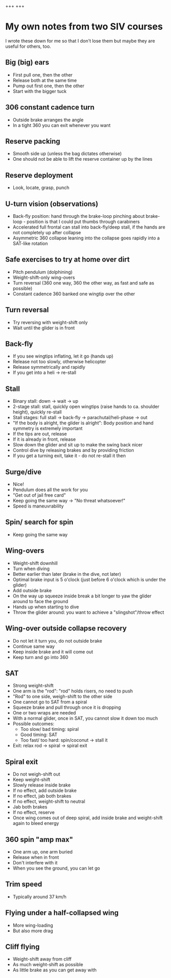 +++
+++

# My own notes from two SIV courses

I wrote these down for me so that I don't lose them but maybe they are useful
for others, too.


## Big (big) ears

- First pull one, then the other
- Release both at the same time
- Pump out first one, then the other
- Start with the bigger tuck


## 306 constant cadence turn

- Outside brake arranges the angle
- In a tight 360 you can exit whenever you want


## Reserve packing

- Smooth side up (unless the bag dictates otherwise)
- One should not be able to lift the reserve container up by the lines


## Reserve deployment

- Look, locate, grasp, punch


## U-turn vision (observations)

- Back-fly position: hand through the brake-loop pinching about brake-loop -
  position is that I could put thumbs through carabiners
- Accelerated full frontal can stall into back-fly/deep stall, if the hands are not completely up after collapse
- Asymmetric 360 collapse leaning into the collapse goes rapidly into a SAT-like rotation


## Safe exercises to try at home over dirt

- Pitch pendulum (dolphining)
- Weight-shift-only wing-overs
- Turn reversal (360 one way, 360 the other way, as fast and safe as possible)
- Constant cadence 360 banked one wingtip over the other


## Turn reversal

- Try reversing with weight-shift only
- Wait until the glider is in front


## Back-fly

- If you see wingtips inflating, let it go (hands up)
- Release not too slowly, otherwise helicopter
- Release symmetrically and rapidly
- If you get into a heli -> re-stall


## Stall

- Binary stall: down -> wait -> up
- 2-stage stall: stall, quickly open wingtips (raise hands to ca. shoulder height), quickly re-stall
- Stall stages: full stall -> back-fly -> parachutal/heli-phase -> out
- "If the body is alright, the glider is alright": Body position and hand symmetry is extremely important
- If the tips are out, release
- If it is already in front, release
- Slow down the glider and sit up to make the swing back nicer
- Control dive by releasing brakes and by providing friction
- If you get a turning exit, take it - do not re-stall it then


## Surge/dive

- Nice!
- Pendulum does all the work for you
- "Get out of jail free card"
- Keep going the same way -> "No threat whatsoever!"
- Speed is maneuvrability


## Spin/ search for spin

- Keep going the same way


## Wing-overs

- Weight-shift downhill
- Turn when diving
- Better earlier than later (brake in the dive, not later)
- Optimal brake input is 5 o'clock (just before 6 o'clock which is under the glider)
- Add outside brake
- On the way up squeeze inside break a bit longer to yaw the glider around to face the ground
- Hands up when starting to dive
- Throw the glider around: you want to achieve a "slingshot"/throw effect


## Wing-over outside collapse recovery

- Do not let it turn you, do not outside brake
- Continue same way
- Keep inside brake and it will come out
- Keep turn and go into 360


## SAT

- Strong weight-shift
- One arm is the "rod": "rod" holds risers, no need to push
- "Rod" to one side, weigh-shift to the other side
- One cannot go to SAT from a spiral
- Squeeze brake and pull through once it is dropping
- One or two wraps are needed
- With a normal glider, once in SAT, you cannot slow it down too much
- Possible outcomes:
  - Too slow/ bad timing: spiral
  - Good timing: SAT
  - Too fast/ too hard: spin/coconut -> stall it
- Exit: relax rod -> spiral -> spiral exit


## Spiral exit

- Do not weigh-shift out
- Keep weight-shift
- Slowly release inside brake
- If no effect, add outside brake
- If no effect, jab both brakes
- If no effect, weight-shift to neutral
- Jab both brakes
- If no effect, reserve
- Once wing comes out of deep spiral, add inside brake and weight-shift again to bleed energy


## 360 spin "amp max"

- One arm up, one arm buried
- Release when in front
- Don't interfere with it
- When you see the ground, you can let go


## Trim speed

- Typically around 37 km/h


## Flying under a half-collapsed wing

- More wing-loading
- But also more drag


## Cliff flying

- Weight-shift away from cliff
- As much weight-shift as possible
- As little brake as you can get away with
